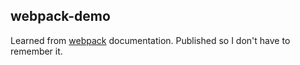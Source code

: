 ## webpack-demo

Learned from [webpack](https://webpack.js.org/guides/getting-started/#basic-setup) documentation. Published so I don't have to remember it.
